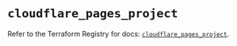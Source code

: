# `cloudflare_pages_project`

Refer to the Terraform Registry for docs: [`cloudflare_pages_project`](https://registry.terraform.io/providers/cloudflare/cloudflare/4.31.0/docs/resources/pages_project).

